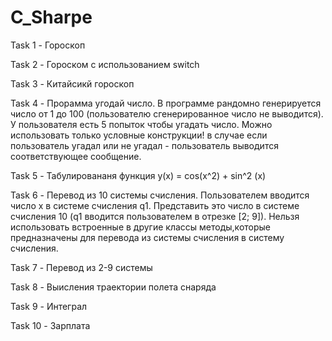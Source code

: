 # С_Sharpe
Task 1 - Гороскоп

Task 2 - Гороском с использованием switch

Task 3 - Китайсикй гороскоп

Task 4 - Прорамма угодай число. В программе рандомно генерируется число от 1 до 100 (пользователю сгенерированное число не выводится). У пользователя есть 5 попыток чтобы угадать число. Можно использовать только условные конструкции! в случае если пользователь угадал или не угадал - пользователь выводится соответствующее сообщение. 

Task 5 - Табулировананя функция y(x) = cos(x^2) + sin^2 (x)

Task 6 - Перевод из 10 системы счисления. Пользователем вводится число x в системе счисления q1. Представить это число в системе счисления 10 (q1 вводится пользователем в отрезке [2; 9]). Нельзя использовать встроенные в другие классы методы,которые предназначены для перевода из системы счисления в систему счисления.

Task 7 - Перевод из 2-9 системы 

Task 8 - Выисления траектории полета снаряда

Task 9 - Интеграл

Task 10 - Зарплата
